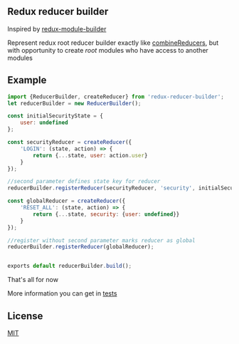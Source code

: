
## Redux reducer builder

Inspired by [redux-module-builder](https://github.com/fullstackreact/redux-modules)

Represent redux root reducer builder exactly like [combineReducers](http://redux.js.org/docs/api/combineReducers.html),
but with opportunity to create _root_ modules who have access to another modules

## Example

```javascript
import {ReducerBuilder, createReducer} from 'redux-reducer-builder';
let reducerBuilder = new ReducerBuilder();

const initialSecurityState = {
    user: undefined   
};

const securityReducer = createReducer({
    'LOGIN': (state, action) => {
        return {...state, user: action.user}
    }    
});

//second parameter defines state key for reducer
reducerBuilder.registerReducer(securityReducer, 'security', initialSecurityState);

const globalReducer = createReducer({
    'RESET_ALL': (state, action) => {
        return {...state, security: {user: undefined}}
    }    
});

//register without second parameter marks reducer as global
reducerBuilder.registerReducer(globalReducer);


exports default reducerBuilder.build();
```

That's all for now

More information you can get in [tests](/__tests__)

## License
[MIT](/LICENSE)
